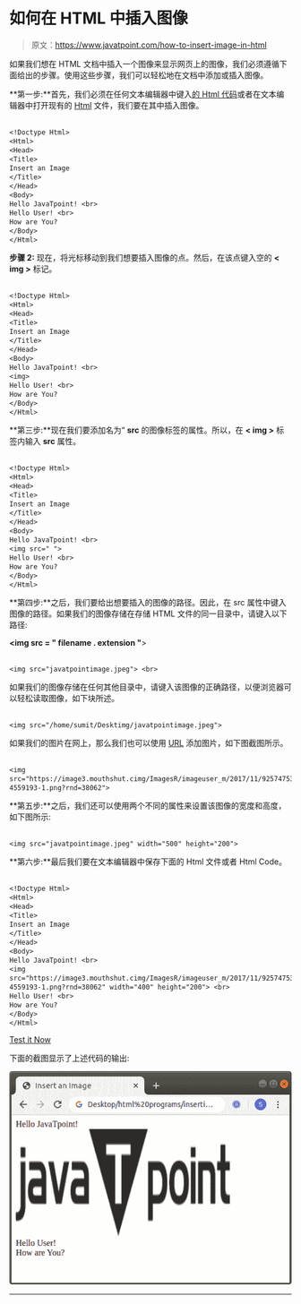 # 如何在 HTML 中插入图像

> 原文：<https://www.javatpoint.com/how-to-insert-image-in-html>

如果我们想在 HTML 文档中插入一个图像来显示网页上的图像，我们必须遵循下面给出的步骤。使用这些步骤，我们可以轻松地在文档中添加或插入图像。

**第一步:**首先，我们必须在任何文本编辑器中键入[的 Html 代码](https://www.javatpoint.com/html-code-tag)或者在文本编辑器中打开现有的 [Html](https://www.javatpoint.com/html-tutorial) 文件，我们要在其中插入图像。

```

<!Doctype Html>
<Html>   
<Head>    
<Title>   
Insert an Image
</Title>
</Head>
<Body> 
Hello JavaTpoint! <br>
Hello User! <br>
How are You?  
</Body>
</Html>

```

**步骤 2:** 现在，将光标移动到我们想要插入图像的点。然后，在该点键入空的 **< img >** 标记。

```

<!Doctype Html>
<Html>   
<Head>    
<Title>   
Insert an Image
</Title>
</Head>
<Body>
Hello JavaTpoint! <br>
<img>
Hello User! <br>
How are You?  
</Body>
</Html>

```

**第三步:**现在我们要添加名为“ **src** 的图像标签的属性。所以，在 **< img >** 标签内输入 **src** 属性。

```

<!Doctype Html>
<Html>   
<Head>    
<Title>   
Insert an Image
</Title>
</Head>
<Body> 
Hello JavaTpoint! <br>
<img src=" ">
Hello User! <br>
How are You?  
</Body>
</Html>

```

**第四步:**之后，我们要给出想要插入的图像的路径。因此，在 src 属性中键入图像的路径。如果我们的图像存储在存储 HTML 文件的同一目录中，请键入以下路径:

**<img src = " filename . extension "**>

```

<img src="javatpointimage.jpeg"> <br>

```

如果我们的图像存储在任何其他目录中，请键入该图像的正确路径，以便浏览器可以轻松读取图像，如下块所述。

```

<img src="/home/sumit/Desktimg/javatpointimage.jpeg"> 

```

如果我们的图片在网上，那么我们也可以使用 [URL](https://www.javatpoint.com/url-full-form) 添加图片，如下图截图所示。

```

<img src="https://image3.mouthshut.cimg/ImagesR/imageuser_m/2017/11/925747536-4559193-1.png?rnd=38062">

```

**第五步:**之后，我们还可以使用两个不同的属性来设置该图像的宽度和高度，如下图所示:

```

<img src="javatpointimage.jpeg" width="500" height="200">

```

**第六步:**最后我们要在文本编辑器中保存下面的 Html 文件或者 Html Code。

```

<!Doctype Html>
<Html>   
<Head>    
<Title>   
Insert an Image
</Title>
</Head>
<Body> 
Hello JavaTpoint! <br>
<img src="https://image3.mouthshut.cimg/ImagesR/imageuser_m/2017/11/925747536-4559193-1.png?rnd=38062" width="400" height="200"> <br>
Hello User! <br>
How are You?  
</Body>
</Html>

```

[Test it Now](https://www.javatpoint.com/oprweb/test.jsp?filename=InsertImageinHTML1)

下面的截图显示了上述代码的输出:

![How to Insert Image in HTML](img/6a308ec4ea4f70c2221674fd8ab94741.png)

* * *